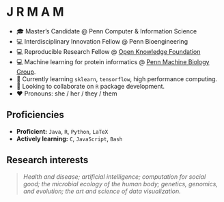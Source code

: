 # J R M A M
* :mortar_board: Master’s Candidate @ Penn Computer & Information Science
* :computer: Interdisciplinary Innovation Fellow @ Penn Bioengineering
* :computer: Reproducible Research Fellow @ [Open Knowledge Foundation](https://okfn.org)
* :computer: Machine learning for protein informatics @ [Penn Machine Biology Group](https://delafuentelab.seas.upenn.edu).
* 🌱 Currently learning ```sklearn```, ```tensorflow```, high performance computing.
* 👯 Looking to collaborate on ```R``` package development.
* :heart: Pronouns: she / her / they / them

## Proficiencies
* **Proficient:** ```Java```, ```R```, ```Python```, ```LaTeX```
* **Actively learning:** ```C```, ```JavaScript```, ```Bash```

## Research interests
>*Health and disease; artificial intelligence; computation for social good; the microbial ecology of the human body; genetics, genomics, and evolution; the art and science of data visualization.*
